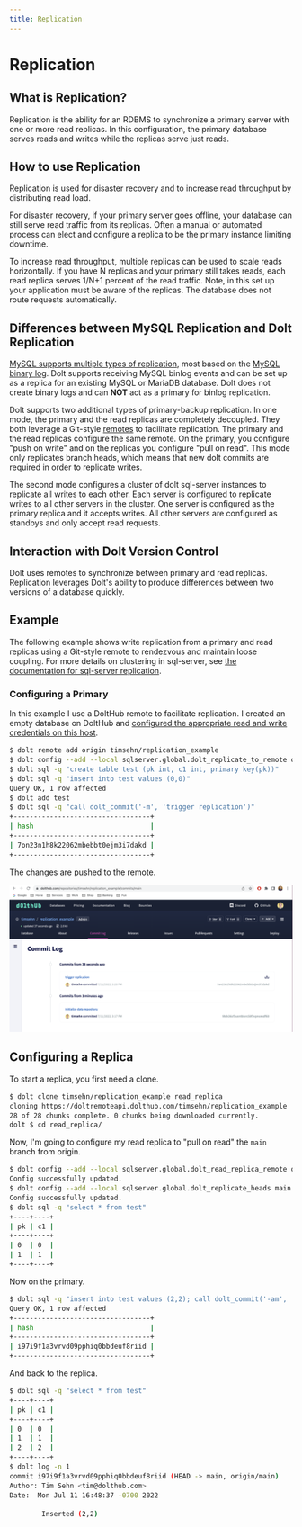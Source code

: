 ```yaml
---
title: Replication
---
```


# Replication

## What is Replication?

Replication is the ability for an RDBMS to synchronize a primary server with one or more read replicas. In this configuration, the primary database serves reads and writes while the replicas serve just reads.

## How to use Replication

Replication is used for disaster recovery and to increase read throughput by distributing read load.

For disaster recovery, if your primary server goes offline, your database can still serve read traffic from its replicas. Often a manual or automated process can elect and configure a replica to be the primary instance limiting downtime.

To increase read throughput, multiple replicas can be used to scale reads horizontally. If you have N replicas and your primary still takes reads, each read replica serves 1/N+1 percent of the read traffic. Note, in this set up your application must be aware of the replicas. The database does not route requests automatically.

## Differences between MySQL Replication and Dolt Replication

[MySQL supports multiple types of replication](https://dev.mysql.com/doc/refman/8.0/en/replication.html), most based on the [MySQL binary log](https://dev.mysql.com/doc/refman/8.0/en/replication-howto.html). Dolt supports receiving MySQL binlog events and can be set up as a replica for an existing MySQL or MariaDB database. Dolt does not create binary logs and can **NOT** act as a primary for binlog replication. 

Dolt supports two additional types of primary-backup replication. In one mode, the primary and the read replicas are completely decoupled. They both leverage a Git-style [remotes](../git/remotes.md) to facilitate replication. The primary and the read replicas configure the same remote. On the primary, you configure "push on write" and on the replicas you configure "pull on read".  This mode only replicates branch heads, which means that new dolt commits are required in order to replicate writes.

The second mode configures a cluster of dolt sql-server instances to replicate all writes to each other. Each server is configured to replicate writes to all other servers in the cluster. One server is configured as the primary replica and it accepts writes. All other servers are configured as standbys and only accept read requests.

## Interaction with Dolt Version Control

Dolt uses remotes to synchronize between primary and read replicas. Replication leverages Dolt's ability to produce differences between two versions of a database quickly.

## Example

The following example shows write replication from a primary and read replicas using a Git-style remote to rendezvous and maintain loose coupling. For more details on clustering in sql-server, see [the documentation for sql-server replication](../../../reference/sql/server/replication.md).

### Configuring a Primary

In this example I use a DoltHub remote to facilitate replication. I created an empty database on DoltHub and [configured the appropriate read and write credentials on this host](../../../introduction/getting-started/data-sharing.md#dolt-login).

```bash
$ dolt remote add origin timsehn/replication_example
$ dolt config --add --local sqlserver.global.dolt_replicate_to_remote origin
$ dolt sql -q "create table test (pk int, c1 int, primary key(pk))"
$ dolt sql -q "insert into test values (0,0)"
Query OK, 1 row affected
$ dolt add test 
$ dolt sql -q "call dolt_commit('-m', 'trigger replication')"
+----------------------------------+
| hash                             |
+----------------------------------+
| 7on23n1h8k22062mbebbt0ejm3i7dakd |
+----------------------------------+
```

The changes are pushed to the remote.

![DoltHub Replication Example](../../../.gitbook/assets/replication-example.png)

## Configuring a Replica

To start a replica, you first need a clone. 

```bash
$ dolt clone timsehn/replication_example read_replica
cloning https://doltremoteapi.dolthub.com/timsehn/replication_example
28 of 28 chunks complete. 0 chunks being downloaded currently.
dolt $ cd read_replica/
```

Now, I'm going to configure my read replica to "pull on read" the `main` branch from origin.

```bash
$ dolt config --add --local sqlserver.global.dolt_read_replica_remote origin
Config successfully updated.
$ dolt config --add --local sqlserver.global.dolt_replicate_heads main
Config successfully updated.
$ dolt sql -q "select * from test"
+----+----+
| pk | c1 |
+----+----+
| 0  | 0  |
| 1  | 1  |
+----+----+
```

Now on the primary.

```bash
$ dolt sql -q "insert into test values (2,2); call dolt_commit('-am', 'Inserted (2,2)');"
Query OK, 1 row affected
+----------------------------------+
| hash                             |
+----------------------------------+
| i97i9f1a3vrvd09pphiq0bbdeuf8riid |
+----------------------------------+
```

And back to the replica.

```bash
$ dolt sql -q "select * from test"
+----+----+
| pk | c1 |
+----+----+
| 0  | 0  |
| 1  | 1  |
| 2  | 2  |
+----+----+
$ dolt log -n 1
commit i97i9f1a3vrvd09pphiq0bbdeuf8riid (HEAD -> main, origin/main) 
Author: Tim Sehn <tim@dolthub.com>
Date:  Mon Jul 11 16:48:37 -0700 2022

        Inserted (2,2)

```
